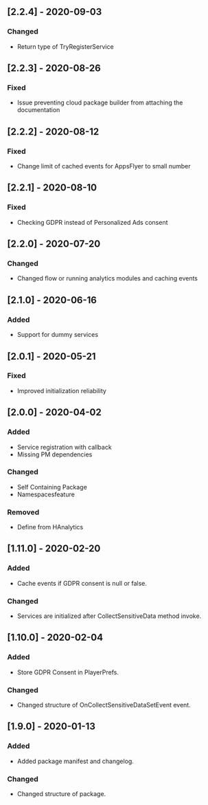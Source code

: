 ## [2.2.4] - 2020-09-03
### Changed
- Return type of TryRegisterService

## [2.2.3] - 2020-08-26
### Fixed
- Issue preventing cloud package builder from attaching the documentation

## [2.2.2] - 2020-08-12
### Fixed
- Change limit of cached events for AppsFlyer to small number

## [2.2.1] - 2020-08-10
### Fixed
- Checking GDPR instead of Personalized Ads consent

## [2.2.0] - 2020-07-20
### Changed
- Changed flow or running analytics modules and caching events

## [2.1.0] - 2020-06-16
### Added
- Support for dummy services

## [2.0.1] - 2020-05-21
### Fixed
- Improved initialization reliability

## [2.0.0] - 2020-04-02
### Added
- Service registration with callback
- Missing PM dependencies

### Changed
- Self Containing Package
- Namespacesfeature

### Removed
- Define from HAnalytics

## [1.11.0] - 2020-02-20
### Added
- Cache events if GDPR consent is null or false.

### Changed
- Services are initialized after CollectSensitiveData method invoke.

## [1.10.0] - 2020-02-04
### Added
- Store GDPR Consent in PlayerPrefs.

### Changed
- Changed structure of OnCollectSensitiveDataSetEvent event.

## [1.9.0] - 2020-01-13
### Added
- Added package manifest and changelog.

### Changed
- Changed structure of package.